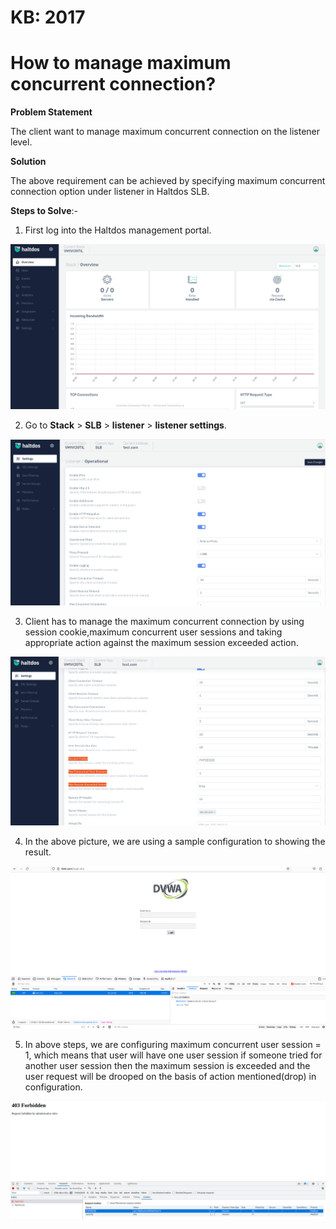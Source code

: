 # KB: 2017

# How to manage maximum concurrent connection?

**Problem Statement**

The client want to manage maximum concurrent connection on the listener level.

**Solution**

The above requirement can be achieved by specifying maximum concurrent connection option under listener in Haltdos SLB.

**Steps to Solve**:-

1. First log into the Haltdos management portal.

![](/img/adc/kb/v2/overview_kb_2017_1.png)

2. Go to **Stack** > **SLB** > **listener** > **listener settings**.

![](/img/adc/kb/v2/settings_kb_2017_2.png)

3. Client has to manage the maximum concurrent connection by using  session cookie,maximum concurrent user sessions and taking appropriate action against the maximum session exceeded action.

![](/img/adc/kb/v2/settings_kb_2017_3.png)

4. In the above picture, we are using a sample configuration to showing the result.

![](/img/adc/kb/v2/browser_kb_2017_4.png)

5. In above steps, we are configuring maximum concurrent user session = 1, which means that user will have one user session if someone tried for another user session then the maximum session is exceeded and the user request will be drooped on the basis of action mentioned(drop) in configuration.

![](/img/adc/kb/adc17.5.png)
